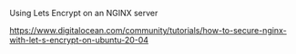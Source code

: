 Using Lets Encrypt on an NGINX server

https://www.digitalocean.com/community/tutorials/how-to-secure-nginx-with-let-s-encrypt-on-ubuntu-20-04
